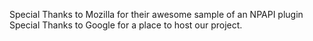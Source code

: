 Special Thanks to Mozilla for their awesome sample of an NPAPI plugin
Special Thanks to Google for a place to host our project.